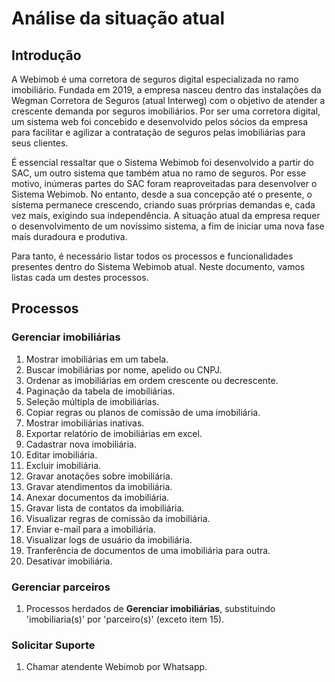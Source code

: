 # Análise da situação atual

## Introdução

A Webimob é uma corretora de seguros digital especializada no ramo imobiliário. Fundada em 2019, a empresa nasceu dentro das instalações da Wegman Corretora de Seguros (atual Interweg) com o objetivo de atender a crescente demanda por seguros imobiliários. Por ser uma corretora digital, um sistema web foi concebido e desenvolvido pelos sócios da empresa para facilitar e agilizar a contratação de seguros pelas imobiliárias para seus clientes.

É essencial ressaltar que o Sistema Webimob foi desenvolvido a partir do SAC, um outro sistema que também atua no ramo de seguros. Por esse motivo, inúmeras partes do SAC foram reaproveitadas para desenvolver o Sistema Webimob. No entanto, desde a sua concepção até o presente, o sistema permanece crescendo, criando suas prórprias demandas e, cada vez mais, exigindo sua independência. A situação atual da empresa requer o desenvolvimento de um novíssimo sistema, a fim de iniciar uma nova fase mais duradoura e produtiva.

Para tanto, é necessário listar todos os processos e funcionalidades presentes dentro do Sistema Webimob atual. Neste documento, vamos listas cada um destes processos.

## Processos

### Gerenciar imobiliárias

1. Mostrar imobiliárias em um tabela.
1. Buscar imobiliárias por nome, apelido ou CNPJ.
1. Ordenar as imobiliárias em ordem crescente ou decrescente.
1. Paginação da tabela de imobiliárias.
1. Seleção múltipla de imobiliárias.
1. Copiar regras ou planos de comissão de uma imobiliária.
1. Mostrar imobiliárias inativas.
1. Exportar relatório de imobiliárias em excel.
1. Cadastrar nova imobiliária.
1. Editar imobiliária.
1. Excluir imobiliária.
1. Gravar anotações sobre imobiliária.
1. Gravar atendimentos da imobiliária.
1. Anexar documentos da imobiliária.
1. Gravar lista de contatos da imobiliária.
1. Visualizar regras de comissão da imobiliária.
1. Enviar e-mail para a imobiliária.
1. Visualizar logs de usuário da imobiliária.
1. Tranferência de documentos de uma imobiliária para outra.
1. Desativar imobiliária.

### Gerenciar parceiros

1. Processos herdados de **Gerenciar imobiliárias**, substituindo 'imobiliaria(s)' por 'parceiro(s)' (exceto item 15).

### Solicitar Suporte

1. Chamar atendente Webimob por Whatsapp.
